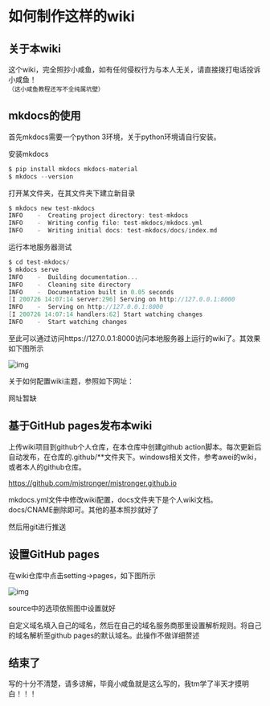 # 如何制作这样的wiki

## 关于本wiki

这个wiki，完全照抄小咸鱼，如有任何侵权行为与本人无关，请直接拨打电话投诉小咸鱼！  
`（这小咸鱼教程还写不全纯属坑壁）`


## mkdocs的使用


首先mkdocs需要一个python 3环境，关于python环境请自行安装。

安装mkdocs

```c
$ pip install mkdocs mkdocs-material
$ mkdocs --version
```

打开某文件夹，在其文件夹下建立新目录

```c
$ mkdocs new test-mkdocs
INFO    -  Creating project directory: test-mkdocs
INFO    -  Writing config file: test-mkdocs/mkdocs.yml
INFO    -  Writing initial docs: test-mkdocs/docs/index.md
```

运行本地服务器测试

```c
$ cd test-mkdocs/
$ mkdocs serve
INFO    -  Building documentation...
INFO    -  Cleaning site directory
INFO    -  Documentation built in 0.05 seconds
[I 200726 14:07:14 server:296] Serving on http://127.0.0.1:8000
INFO    -  Serving on http://127.0.0.1:8000
[I 200726 14:07:14 handlers:62] Start watching changes
INFO    -  Start watching changes
```

至此可以通过访问https://127.0.0.1:8000访问本地服务器上运行的wiki了。其效果如下图所示

![img](pictures\wiki\wiki0.png)

关于如何配置wiki主题，参照如下网址：

网址暂缺

## 基于GitHub pages发布本wiki


上传wiki项目到github个人仓库，在本仓库中创建github action脚本。每次更新后自动发布，在仓库的.github/**文件夹下。windows相关文件，参考awei的wiki，或者本人的github仓库。

https://github.com/mjstronger/mjstronger.github.io

mkdocs.yml文件中修改wiki配置，docs文件夹下是个人wiki文档。docs/CNAME删除即可。其他的基本照抄就好了

然后用git进行推送

## 设置GitHub pages

在wiki仓库中点击setting->pages，如下图所示

![img](pictures\wiki\wiki1.png)

source中的选项依照图中设置就好

自定义域名填入自己的域名，然后在自己的域名服务商那里设置解析规则。将自己的域名解析至github pages的默认域名。此操作不做详细赘述

## 结束了

写的十分不清楚，请多谅解，毕竟小咸鱼就是这么写的，我tm学了半天才摸明白！！！